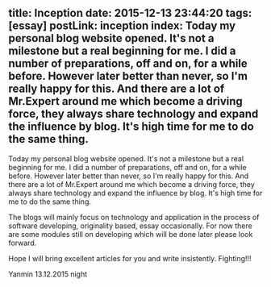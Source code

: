 title: Inception
date: 2015-12-13 23:44:20
tags: [essay]
postLink: inception
index: Today my personal blog website opened. It's not a milestone but a real beginning for me. I did a number of preparations, off and on, for a while before. However later better than never, so I'm really happy for this. And there are a lot of Mr.Expert around me which become a driving force, they always share technology and expand the influence by blog. It's high time for me to do the same thing.
---
Today my personal blog website opened. It's not a milestone but a real beginning for me. I did a number of preparations, off and on, for a while before. However later better than never, so I'm really happy for this. And there are a lot of Mr.Expert around me which become a driving force, they always share technology and expand the influence by blog. It's high time for me to do the same thing.

The blogs will mainly focus on technology and application in the process of software developing, originality based, essay occasionally. For now there are some modules still on developing which will be done later please look forward.

Hope I will bring excellent articles for you and write insistently. Fighting!!!

Yanmin 13.12.2015 night